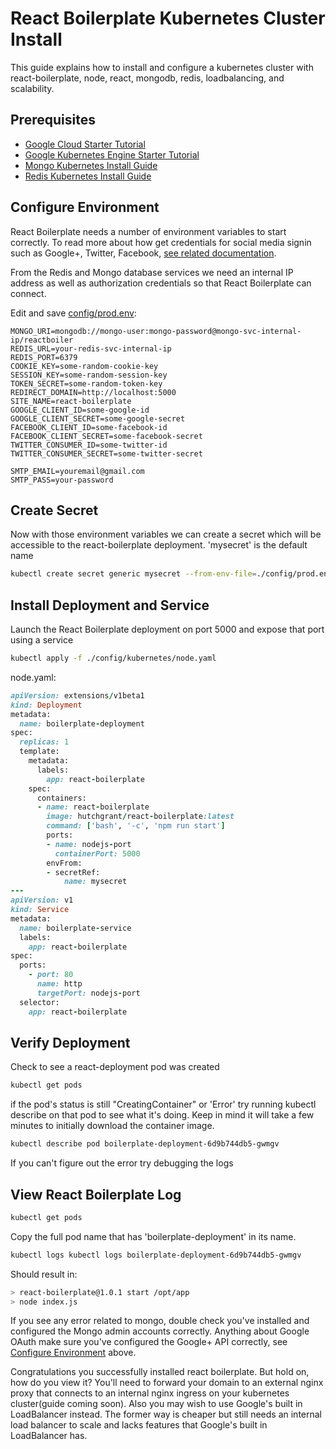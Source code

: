 # React Boilerplate Kubernetes Cluster Install

This guide explains how to install and configure a kubernetes cluster with react-boilerplate, node, react, mongodb, redis, loadbalancing, and scalability.

## Prerequisites

- [Google Cloud Starter Tutorial](https://github.com/hutchgrant/react-boilerplate/blob/master/docs/k8s-google-cloud-starter-tutorial.md)
- [Google Kubernetes Engine Starter Tutorial](https://github.com/hutchgrant/react-boilerplate/blob/master/docs/k8s-google-kubernetes-starter-tutorial.md)
- [Mongo Kubernetes Install Guide](https://github.com/hutchgrant/react-boilerplate/blob/master/docs/k8s-mongo-install-guide.md)
- [Redis Kubernetes Install Guide](https://github.com/hutchgrant/react-boilerplate/blob/master/docs/k8s-redis-install-guide.md)

## Configure Environment

React Boilerplate needs a number of environment variables to start correctly. To read more about how get credentials for social media signin such as Google+, Twitter, Facebook, [see related documentation](https://github.com/hutchgrant/react-boilerplate/blob/master/docs/README_CONFIG.md).

From the Redis and Mongo database services we need an internal IP address as well as authorization credentials so that React Boilerplate can connect.

Edit and save [config/prod.env](https://raw.githubusercontent.com/hutchgrant/react-boilerplate/master/config/prod.env):

```
MONGO_URI=mongodb://mongo-user:mongo-password@mongo-svc-internal-ip/reactboiler
REDIS_URL=your-redis-svc-internal-ip
REDIS_PORT=6379
COOKIE_KEY=some-random-cookie-key
SESSION_KEY=some-random-session-key
TOKEN_SECRET=some-random-token-key
REDIRECT_DOMAIN=http://localhost:5000
SITE_NAME=react-boilerplate
GOOGLE_CLIENT_ID=some-google-id
GOOGLE_CLIENT_SECRET=some-google-secret
FACEBOOK_CLIENT_ID=some-facebook-id
FACEBOOK_CLIENT_SECRET=some-facebook-secret
TWITTER_CONSUMER_ID=some-twitter-id
TWITTER_CONSUMER_SECRET=some-twitter-secret

SMTP_EMAIL=youremail@gmail.com
SMTP_PASS=your-password
```

## Create Secret

Now with those environment variables we can create a secret which will be accessible to the react-boilerplate deployment. 'mysecret' is the default name

```bash
kubectl create secret generic mysecret --from-env-file=./config/prod.env
```

## Install Deployment and Service

Launch the React Boilerplate deployment on port 5000 and expose that port using a service

```bash
kubectl apply -f ./config/kubernetes/node.yaml
```

node.yaml:

```ruby
apiVersion: extensions/v1beta1
kind: Deployment
metadata:
  name: boilerplate-deployment
spec:
  replicas: 1
  template:
    metadata:
      labels:
        app: react-boilerplate
    spec:
      containers:
      - name: react-boilerplate
        image: hutchgrant/react-boilerplate:latest
        command: ['bash', '-c', 'npm run start']
        ports:
        - name: nodejs-port
          containerPort: 5000
        envFrom:
        - secretRef:
            name: mysecret
---
apiVersion: v1
kind: Service
metadata:
  name: boilerplate-service
  labels:
    app: react-boilerplate
spec:
  ports:
    - port: 80
      name: http
      targetPort: nodejs-port
  selector:
    app: react-boilerplate
```

## Verify Deployment

Check to see a react-deployment pod was created

```bash
kubectl get pods
```

if the pod's status is still "CreatingContainer" or 'Error' try running kubectl describe on that pod to see what it's doing. Keep in mind it will take a few minutes to initially download the container image.

```bash
kubectl describe pod boilerplate-deployment-6d9b744db5-gwmgv
```

If you can't figure out the error try debugging the logs

## View React Boilerplate Log

```bash
kubectl get pods
```

Copy the full pod name that has 'boilerplate-deployment' in its name.

```bash
kubectl logs kubectl logs boilerplate-deployment-6d9b744db5-gwmgv
```

Should result in:

```bash
> react-boilerplate@1.0.1 start /opt/app
> node index.js
```

If you see any error related to mongo, double check you've installed and configured the Mongo admin accounts correctly. Anything about Google OAuth make sure you've configured the Google+ API correctly, see [Configure Environment](#Configure-Environment) above.

Congratulations you successfully installed react boilerplate. But hold on, how do you view it? You'll need to forward your domain to an external nginx proxy that connects to an internal nginx ingress on your kubernetes cluster(guide coming soon). Also you may wish to use Google's built in LoadBalancer instead. The former way is cheaper but still needs an internal load balancer to scale and lacks features that Google's built in LoadBalancer has.
